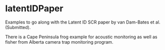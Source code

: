 # latentIDPaper
 
Examples to go along with the Latent ID SCR paper by van Dam-Bates et al. (Submitted).

There is a Cape Peninsula frog example for acoustic monitoring as well as fisher from Alberta camera trap monitoring program.